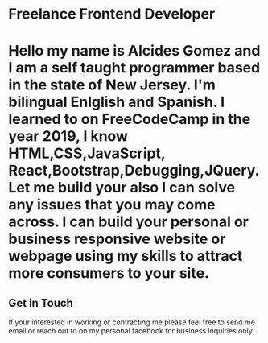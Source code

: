 <!DOCTYPE HTML>
<html>  
  <body>
    <h1>Freelance Frontend Developer<h1>
    <p>Hello my name is Alcides Gomez and I am a self taught programmer based in the state of New Jersey. I'm bilingual Enlglish and Spanish. I learned to on FreeCodeCamp in the year 2019, I know HTML,CSS,JavaScript, React,Bootstrap,Debugging,JQuery. Let me build your also I can solve any issues that you may come across. I can build your personal or business responsive website or webpage using my skills to attract more consumers to your site.</p>
      <h2> Get in Touch</h2>
      <p> If your interested in working or contracting me please feel free to send me email or reach out to on my personal facebook for business inquiries only.</p>
        
                                                                                                           
                                                                                                           
  </body>
</html>
